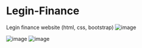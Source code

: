 # Legin-Finance
Legin finance website  (html, css, bootstrap)
![image](https://user-images.githubusercontent.com/82168872/188579997-829283e7-e16c-41e4-9907-3278aae6f5d0.png)

![image](https://user-images.githubusercontent.com/82168872/188579435-7d052704-397e-4199-8d61-9014357ac215.png)
![image](https://user-images.githubusercontent.com/82168872/188578996-c4bf9376-e776-474d-be25-0efc2959ef18.png)

